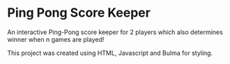 # Ping Pong Score Keeper
An interactive Ping-Pong score keeper for 2 players which also determines winner when n games are played! 

This project was created using HTML, Javascript and Bulma for styling. 
